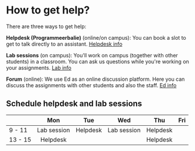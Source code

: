 # How to get help?

There are three ways to get help:

**Helpdesk (Programmeerbalie)** (online/on campus): You can book a slot to get to talk directly to an assistant. [Helpdesk info](/help/programmeerbalie)

**Lab sessions** (on campus): You'll work on campus (together with other students) in a classroom. You can ask us questions while you're working on your assignments. [Lab info](/help/lab)

**Forum** (online): We use Ed as an online discussion platform. Here you can discuss the assignments with other students and also the staff. [Ed info](/help/forum)

## Schedule helpdesk and lab sessions

|         | Mon         | Tue       | Wed           | Thu       | Fri |
|---------|:-----------:|:---------:|:-------------:|:---------:|:---:|
| 9 -  11 | Lab session | Helpdesk  | Lab session   | Helpdesk  |     |  
| 13 - 15 | Helpdesk    |           |               | Helpdesk  |     |
